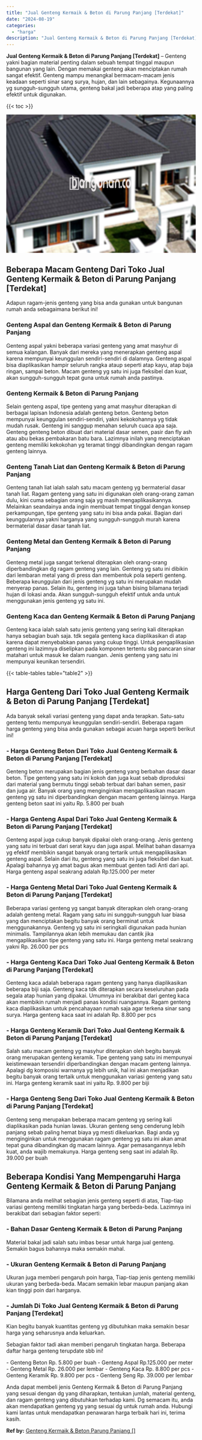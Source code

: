 ```yaml
---
title: "Jual Genteng Kermaik & Beton di Parung Panjang [Terdekat]"
date: "2024-08-19"
categories: 
  - "harga"
description: "Jual Genteng Kermaik & Beton di Parung Panjang [Terdekat]. Anda dapat membeli jenis Genteng Kermaik & Beton di Parung Panjang yang sesuai dengan dg yang diha..."
---
```


**Jual Genteng Kermaik & Beton di Parung Panjang \[Terdekat\]** – Genteng yakni bagian material penting dalam sebuah tempat tinggal maupun bangunan yang lain. Dengan memakai genteng akan menciptakan rumah sangat efektif. Genteng mampu menangkal bermacam-macam jenis keadaan seperti sinar sang surya, hujan, dan lain sebagainya. Kegunaannya yg sungguh-sungguh utama, genteng bakal jadi beberapa atap yang paling efektif untuk digunakan.

{{< toc >}}

![Jual Genteng Kermaik & Beton di Parung Panjang [Terdekat]](/images/genteng-minimalis-murah20.png)

## Beberapa Macam Genteng Dari Toko Jual Genteng Kermaik & Beton di Parung Panjang \[Terdekat\]

Adapun ragam-jenis genteng yang bisa anda gunakan untuk bangunan rumah anda sebagaimana berikut ini!

### Genteng Aspal dan Genteng Kermaik & Beton di Parung Panjang

Genteng aspal yakni beberapa variasi genteng yang amat masyhur di semua kalangan. Banyak dari mereka yang menerapkan genteng aspal karena mempunyai keunggulan sendiri-sendiri di dalamnya. Genteng aspal bisa diaplikasikan hampir seluruh rangka ataup seperti atap kayu, atap baja ringan, sampai beton. Macam genteng yg satu ini juga fleksibel dan kuat, akan sungguh-sungguh tepat guna untuk rumah anda pastinya.

### Genteng Kermaik & Beton di Parung Panjang

Selain genteng aspal, tipe genteng yang amat masyhur diterapkan di berbagai lapisan Indonesia adalah genteng beton. Genteng beton mempunyai keunggulan sendiri-sendiri, yakni kekokohannya yg tidak mudah rusak. Genteng ini sanggup menahan seluruh cuaca apa saja. Genteng genteng beton dibuat dari material dasar semen, pasir dan fly ash atau abu bekas pembakaran batu bara. Lazimnya inilah yang menciptakan genteng memiliki kekokohan yg teramat tinggi dibandingkan dengan ragam genteng lainnya.

### Genteng Tanah Liat dan Genteng Kermaik & Beton di Parung Panjang

Genteng tanah liat ialah salah satu macam genteng yg bermaterial dasar tanah liat. Ragam genteng yang satu ini digunakan oleh orang-orang zaman dulu, kini cuma sebagian orang saja yg masih mengaplikasikannya. Melainkan seandainya anda ingin membuat tempat tinggal dengan konsep perkampungan, tipe genteng yang satu ini bisa anda pakai. Bagian dari keunggulannya yakni harganya yang sungguh-sungguh murah karena bermaterial dasar dasar tanah liat.

### Genteng Metal dan Genteng Kermaik & Beton di Parung Panjang

Genteng metal juga sangat terkenal diterapkan oleh orang-orang diperbandingkan dg ragam genteng yang lain. Genteng yg satu ini dibikin dari lembaran metal yang di press dan membentuk pola seperti genteng. Beberapa keunggulan dari jenis genteng yg satu ini merupakan mudah menyerap panas. Selain itu, genteng ini juga tahan bising bilamana terjadi hujan di lokasi anda. Akan sungguh-sungguh efektif untuk anda untuk menggunakan jenis genteng yg satu ini.

### Genteng Kaca dan Genteng Kermaik & Beton di Parung Panjang

Genteng kaca ialah salah satu jenis genteng yang sering kali diterapkan hanya sebagian buah saja. tdk segala genteng kaca diaplikasikan di atap karena dapat menyebabkan panas yang cukup tinggi. Untuk pengaplikasian genteng ini lazimnya diselipkan pada komponen tertentu sbg pancaran sinar matahari untuk masuk ke dalam ruangan. Jenis genteng yang satu ini mempunyai keunikan tersendiri.

{{< table-tables table="table2" >}}

## Harga Genteng Dari Toko Jual Genteng Kermaik & Beton di Parung Panjang \[Terdekat\]

Ada banyak sekali variasi genteng yang dapat anda terapkan. Satu-satu genteng tentu mempunyai keunggulan sendiri-sendiri. Beberapa ragam harga genteng yang bisa anda gunakan sebagai acuan harga seperti berikut ini!

### \- Harga Genteng Beton Dari Toko Jual Genteng Kermaik & Beton di Parung Panjang \[Terdekat\]

Genteng beton merupakan bagian jenis genteng yang berbahan dasar dasar beton. Tipe genteng yang satu ini kokoh dan juga kuat sebab diproduksi dari material yang bermutu tinggi sebab terbuat dari bahan semen, pasir dan juga air. Banyak orang yang menginginkan mengaplikasikan macam genteng yg satu ini diperbandingkan dengan macam genteng lainnya. Harga genteng beton saat ini yaitu Rp. 5.800 per buah

### \- Harga Genteng Aspal Dari Toko Jual Genteng Kermaik & Beton di Parung Panjang \[Terdekat\]

Genteng aspal juga cukup banyak dipakai oleh orang-orang. Jenis genteng yang satu ini terbuat dari serat kayu dan juga aspal. Melihat bahan dasarnya yg efektif membikin sangat banyak orang tertarik untuk mengaplikasikan genteng aspal. Selain dari itu, genteng yang satu ini juga fleksibel dan kuat. Apalagi bahannya yg amat bagus akan membuat genten tadi Anti dari api. Harga genteng aspal seakrang adalah Rp.125.000 per meter

### \- Harga Genteng Metal Dari Toko Jual Genteng Kermaik & Beton di Parung Panjang \[Terdekat\]

Beberapa variasi genteng yg sangat banyak diterapkan oleh orang-orang adalah genteng metal. Ragam yang satu ini sungguh-sungguh luar biasa yang dan menciptakan begitu banyak orang berminat untuk menggunakannya. Genteng yg satu ini seringkali digunakan pada hunian minimalis. Tampilannya akan lebih memukau dan cantik jika mengaplikasikan tipe genteng yang satu ini. Harga genteng metal seakrang yakni Rp. 26.000 per pcs

### \- Harga Genteng Kaca Dari Toko Jual Genteng Kermaik & Beton di Parung Panjang \[Terdekat\]

Genteng kaca adalah beberapa ragam genteng yang hanya diaplikasikan beberapa biji saja. Genteng kaca tdk diterapkan secara keseluruhan pada segala atap hunian yang dipakai. Umumnya ini berakibat dari genteg kaca akan membikin rumah menjadi panas kondisi ruangannya. Ragam genteng kaca diaplikasikan untuk pencahayaan rumah saja agar terkena sinar sang surya. Harga genteng kaca saat ini adalah Rp. 8.800 per pcs

### \- Harga Genteng Keramik Dari Toko Jual Genteng Kermaik & Beton di Parung Panjang \[Terdekat\]

Salah satu macam genteng yg masyhur diterapkan oleh begitu banyak orang merupakan genteng keramik. Tipe genteng yang satu ini mempunyai keistimewaan tersendiri diperbandingkan dengan macam genteng lainnya. Apalagi dg komposisi warnanya yg lebih unik, hal ini akan menjadikan begitu banyak orang tertaik untuk menggunakan variasi genteng yang satu ini. Harga genteng keramik saat ini yaitu Rp. 9.800 per biji

### \- Harga Genteng Seng Dari Toko Jual Genteng Kermaik & Beton di Parung Panjang \[Terdekat\]

Genteng seng merupakan beberapa macam genteng yg sering kali diaplikasikan pada hunian lawas. Ukuran genteng seng cenderung lebih panjang sebab paling hemat biaya yg mesti dikeluarkan. Bagi anda yg menginginkan untuk menggunakan ragam genteng yg satu ini akan amat tepat guna dibandingkan dg macam lainnya. Agar pemasangannya lebih kuat, anda wajib memakunya. Harga genteng seng saat ini adalah Rp. 39.000 per buah

## Beberapa Kondisi Yang Mempengaruhi Harga Genteng Kermaik & Beton di Parung Panjang

Bilamana anda melihat sebagian jenis genteng seperti di atas, Tiap-tiap variasi genteng memiliki tingkatan harga yang berbeda-beda. Lazimnya ini berakibat dari sebagian faktor seperti:

### \- Bahan Dasar Genteng Kermaik & Beton di Parung Panjang

Material bakal jadi salah satu imbas besar untuk harga jual genteng. Semakin bagus bahannya maka semakin mahal.

### \- Ukuran Genteng Kermaik & Beton di Parung Panjang

Ukuran juga memberi pengaruh poin harga, Tiap-tiap jenis genteng memiliki ukuran yang berbeda-beda. Macam semakin lebar maupun panjang akan kian tinggi poin dari harganya.

### \- Jumlah Di Toko Jual Genteng Kermaik & Beton di Parung Panjang \[Terdekat\]

Kian begitu banyak kuantitas genteng yg dibutuhkan maka semakin besar harga yang seharusnya anda keluarkan.

Sebagian faktor tadi akan memberi pengaruh tingkatan harga. Beberapa daftar harga genteng terupdate sbb ini!

\- Genteng Beton Rp. 5.800 per buah - Genteng Aspal Rp.125.000 per meter - Genteng Metal Rp. 26.000 per lembar - Genteng Kaca Rp. 8.800 per pcs - Genteng Keramik Rp. 9.800 per pcs - Genteng Seng Rp. 39.000 per lembar

Anda dapat membeli jenis Genteng Kermaik & Beton di Parung Panjang yang sesuai dengan dg yang diharapkan, tentukan jumlah, material genteng, dan ragam genteng yang dibutuhkan terhadap kami. Dg semacam itu, anda akan mendapatkan genteng yg yang sesuai dg untuk rumah anda. Hubungi kami lantas untuk mendapatkan penawaran harga terbaik hari ini, terima kasih.

**Ref by:**  [Genteng Kermaik & Beton  Parung Panjang []](https://id.wikipedia.org/wiki/Genteng)
